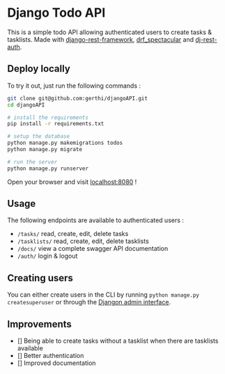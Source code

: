 # Django Todo API

This is a simple todo API allowing authenticated users to create tasks & tasklists.
Made with [django-rest-framework](https://www.django-rest-framework.org/), [drf_spectacular](https://drf-spectacular.readthedocs.io/) and [dj-rest-auth](https://dj-rest-auth.readthedocs.io/).

## Deploy locally

To try it out, just run the following commands :

```bash
git clone git@github.com:gerthi/djangoAPI.git
cd djangoAPI

# install the requirements
pip install -r requirements.txt

# setup the database
python manage.py makemigrations todos
python manage.py migrate

# run the server
python manage.py runserver
```

Open your browser and visit [localhost:8080](http://127.0.0.1:8080/) !

## Usage

The following endpoints are available to authenticated users :

- `/tasks/` read, create, edit, delete tasks
- `/tasklists/` read, create, edit, delete tasklists
- `/docs/` view a complete swagger API documentation
- `/auth/` login & logout

## Creating users

You can either create users in the CLI by running `python manage.py createsuperuser` or through the [Djangon admin interface](http://127.0.0.1:8000/admin/).

## Improvements

- [] Being able to create tasks without a tasklist when there are tasklists available
- [] Better authentication
- [] Improved documentation
